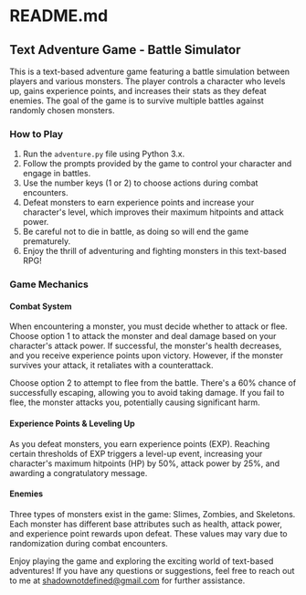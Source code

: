# README.md

## Text Adventure Game - Battle Simulator

This is a text-based adventure game featuring a battle simulation between players and various monsters. The player controls a character who levels up, gains experience points, and increases their stats as they defeat enemies. The goal of the game is to survive multiple battles against randomly chosen monsters.

### How to Play

1. Run the `adventure.py` file using Python 3.x.
2. Follow the prompts provided by the game to control your character and engage in battles.
3. Use the number keys (1 or 2) to choose actions during combat encounters.
4. Defeat monsters to earn experience points and increase your character's level, which improves their maximum hitpoints and attack power.
5. Be careful not to die in battle, as doing so will end the game prematurely.
6. Enjoy the thrill of adventuring and fighting monsters in this text-based RPG!

### Game Mechanics

#### Combat System

When encountering a monster, you must decide whether to attack or flee. Choose option 1 to attack the monster and deal damage based on your character's attack power. If successful, the monster's health decreases, and you receive experience points upon victory. However, if the monster survives your attack, it retaliates with a counterattack.

Choose option 2 to attempt to flee from the battle. There's a 60% chance of successfully escaping, allowing you to avoid taking damage. If you fail to flee, the monster attacks you, potentially causing significant harm.

#### Experience Points & Leveling Up

As you defeat monsters, you earn experience points (EXP). Reaching certain thresholds of EXP triggers a level-up event, increasing your character's maximum hitpoints (HP) by 50%, attack power by 25%, and awarding a congratulatory message.

#### Enemies

Three types of monsters exist in the game: Slimes, Zombies, and Skeletons. Each monster has different base attributes such as health, attack power, and experience point rewards upon defeat. These values may vary due to randomization during combat encounters.

Enjoy playing the game and exploring the exciting world of text-based adventures! If you have any questions or suggestions, feel free to reach out to me at shadownotdefined@gmail.com for further assistance.
